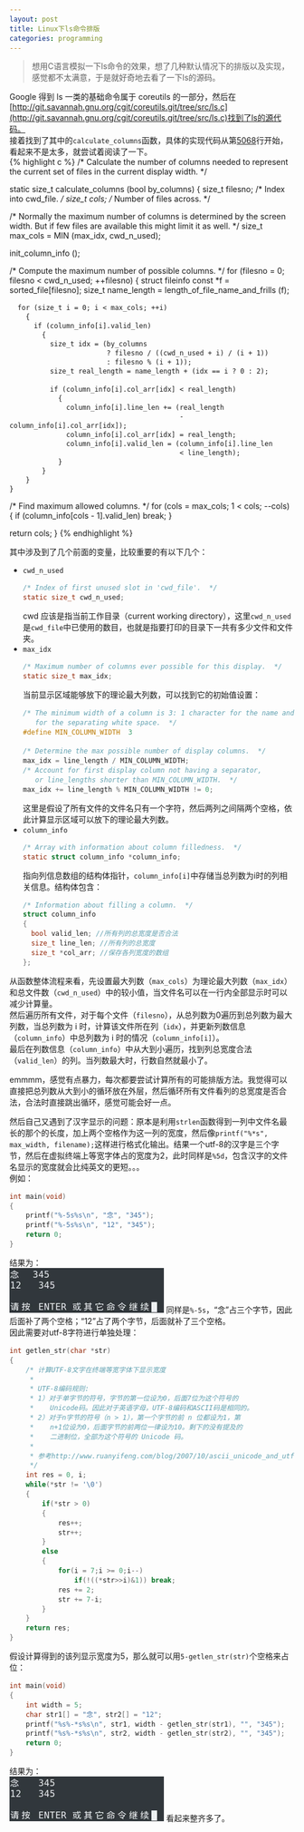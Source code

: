 ```yaml
---
layout: post
title: Linux下ls命令排版
categories: programming
---
```


> 想用C语言模拟一下ls命令的效果，想了几种默认情况下的排版以及实现，感觉都不太满意，于是就好奇地去看了一下ls的源码。  

<!-- more -->

Google 得到 ls 一类的基础命令属于 coreutils 的一部分，然后在[http://git.savannah.gnu.org/cgit/coreutils.git/tree/src/ls.c](http://git.savannah.gnu.org/cgit/coreutils.git/tree/src/ls.c)找到了ls的源代码。  
接着找到了其中的`calculate_columns`函数，具体的实现代码从第[5068](http://git.savannah.gnu.org/cgit/coreutils.git/tree/src/ls.c#n5068)行开始，看起来不是太多，就尝试着阅读了一下。  
{% highlight c %}
/* Calculate the number of columns needed to represent the current set
   of files in the current display width.  */

static size_t
calculate_columns (bool by_columns)
{
  size_t filesno;		/* Index into cwd_file.  */
  size_t cols;			/* Number of files across.  */

  /* Normally the maximum number of columns is determined by the
     screen width.  But if few files are available this might limit it
     as well.  */
  size_t max_cols = MIN (max_idx, cwd_n_used);

  init_column_info ();

  /* Compute the maximum number of possible columns.  */
  for (filesno = 0; filesno < cwd_n_used; ++filesno)
    {
      struct fileinfo const *f = sorted_file[filesno];
      size_t name_length = length_of_file_name_and_frills (f);

      for (size_t i = 0; i < max_cols; ++i)
        {
          if (column_info[i].valid_len)
            {
              size_t idx = (by_columns
                            ? filesno / ((cwd_n_used + i) / (i + 1))
                            : filesno % (i + 1));
              size_t real_length = name_length + (idx == i ? 0 : 2);

              if (column_info[i].col_arr[idx] < real_length)
                {
                  column_info[i].line_len += (real_length
                                              - column_info[i].col_arr[idx]);
                  column_info[i].col_arr[idx] = real_length;
                  column_info[i].valid_len = (column_info[i].line_len
                                              < line_length);
                }
            }
        }
    }

  /* Find maximum allowed columns.  */
  for (cols = max_cols; 1 < cols; --cols)
    {
      if (column_info[cols - 1].valid_len)
        break;
    }

  return cols;
}
{% endhighlight %}

其中涉及到了几个前面的变量，比较重要的有以下几个：  
* `cwd_n_used`  
  ```c
  /* Index of first unused slot in 'cwd_file'.  */
  static size_t cwd_n_used;
  ```
  cwd 应该是指当前工作目录（current working directory），这里`cwd_n_used`是`cwd_file`中已使用的数目，也就是指要打印的目录下一共有多少文件和文件夹。  
* `max_idx`  
  ```c
  /* Maximum number of columns ever possible for this display.  */
  static size_t max_idx;
  ```
  当前显示区域能够放下的理论最大列数，可以找到它的初始值设置：  
  ```c
  /* The minimum width of a column is 3: 1 character for the name and 2
     for the separating white space.  */
  #define MIN_COLUMN_WIDTH	3

  /* Determine the max possible number of display columns.  */
  max_idx = line_length / MIN_COLUMN_WIDTH;
  /* Account for first display column not having a separator,
     or line_lengths shorter than MIN_COLUMN_WIDTH.  */
  max_idx += line_length % MIN_COLUMN_WIDTH != 0;
  ```
  这里是假设了所有文件的文件名只有一个字符，然后两列之间隔两个空格，依此计算显示区域可以放下的理论最大列数。  
* `column_info`  
  ```c
  /* Array with information about column filledness.  */
  static struct column_info *column_info;
  ```
  指向列信息数组的结构体指针，`column_info[i]`中存储当总列数为i时的列相关信息。结构体包含：    
  ```c
  /* Information about filling a column.  */
  struct column_info
  {
    bool valid_len; //所有列的总宽度是否合法
    size_t line_len; //所有列的总宽度
    size_t *col_arr; //保存各列宽度的数组
  };
  ```

从函数整体流程来看，先设置最大列数（`max_cols`）为理论最大列数（`max_idx`）和总文件数（`cwd_n_used`）中的较小值，当文件名可以在一行内全部显示时可以减少计算量。  
然后遍历所有文件，对于每个文件（`filesno`），从总列数为0遍历到总列数为最大列数，当总列数为 i 时，计算该文件所在列（`idx`），并更新列数信息（`column_info`）中总列数为 i 时的情况（`column_info[i]`）。  
最后在列数信息（`column_info`）中从大到小遍历，找到列总宽度合法（`valid_len`）的列。当列数最大时，行数自然就最小了。  

emmmm，感觉有点暴力，每次都要尝试计算所有的可能排版方法。我觉得可以直接把总列数从大到小的循环放在外层，然后循环所有文件看列的总宽度是否合法，合法时直接跳出循环，感觉可能会好一点。  

然后自己又遇到了汉字显示的问题：原本是利用`strlen`函数得到一列中文件名最长的那个的长度，加上两个空格作为这一列的宽度，然后像`printf("%*s", max_width, filename);`这样进行格式化输出。结果一个utf-8的汉字是三个字节，然后在虚拟终端上等宽字体占的宽度为2，此时同样是`%5d`，包含汉字的文件名显示的宽度就会比纯英文的更短。。。  
例如：  
```c
int main(void)
{
    printf("%-5s%s\n", "念", "345");
    printf("%-5s%s\n", "12", "345");
    return 0;
}
```
结果为：  
![ls_bad_lenth](/public/image/ls_bad_lenth.webp)
同样是`%-5s`，“念”占三个字节，因此后面补了两个空格；“12”占了两个字节，后面就补了三个空格。  
因此需要对utf-8字符进行单独处理：  
```c
int getlen_str(char *str)
{
    /* 计算UTF-8文字在终端等宽字体下显示宽度
     *
     * UTF-8编码规则:
     * 1）对于单字节的符号，字节的第一位设为0，后面7位为这个符号的
     *    Unicode码。因此对于英语字母，UTF-8编码和ASCII码是相同的。
     * 2）对于n字节的符号（n > 1），第一个字节的前 n 位都设为1，第
     *    n+1位设为0，后面字节的前两位一律设为10。剩下的没有提及的
     *    二进制位，全部为这个符号的 Unicode 码。
     *
     * 参考http://www.ruanyifeng.com/blog/2007/10/ascii_unicode_and_utf-8.html
     */
    int res = 0, i;
    while(*str != '\0')
    {
        if(*str > 0)
        {
            res++;
            str++;
        }
        else
        {
            for(i = 7;i >= 0;i--)
                if(!((*str>>i)&1)) break;
            res += 2;
            str += 7-i;
        }
    }
    return res;
}
```
假设计算得到的该列显示宽度为5，那么就可以用`5-getlen_str(str)`个空格来占位：  
```c
int main(void)
{
    int width = 5;
    char str1[] = "念", str2[] = "12";
    printf("%s%-*s%s\n", str1, width - getlen_str(str1), "", "345");
    printf("%s%-*s%s\n", str2, width - getlen_str(str2), "", "345");
    return 0;
}
```
结果为：  
![ls_good_lenth](/public/image/ls_good_lenth.webp)
看起来整齐多了。
